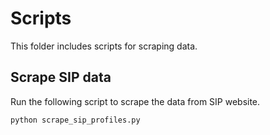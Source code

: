 # Scripts

This folder includes scripts for scraping data.

## Scrape SIP data

Run the following script to scrape the data from SIP website.

```sh
python scrape_sip_profiles.py
```
